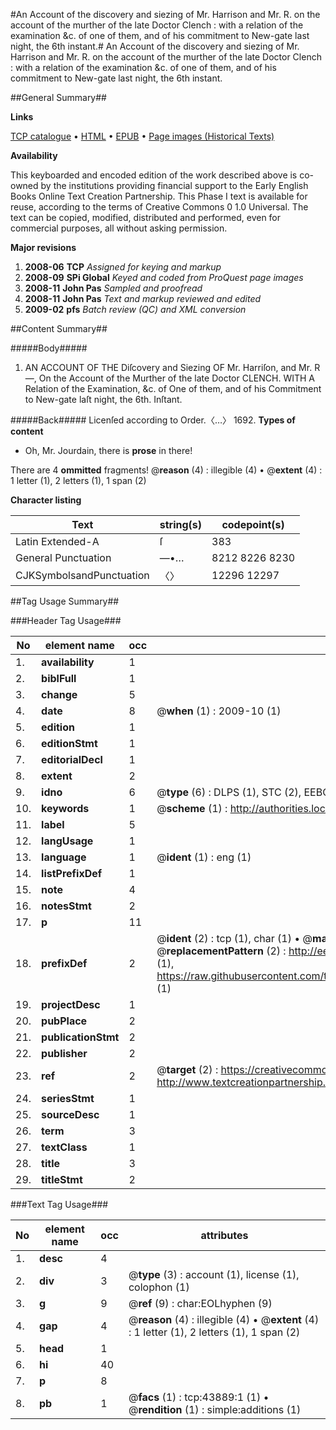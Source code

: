 #An Account of the discovery and siezing of Mr. Harrison and Mr. R. on the account of the murther of the late Doctor Clench : with a relation of the examination &c. of one of them, and of his commitment to New-gate last night, the 6th instant.#
An Account of the discovery and siezing of Mr. Harrison and Mr. R. on the account of the murther of the late Doctor Clench : with a relation of the examination &c. of one of them, and of his commitment to New-gate last night, the 6th instant.

##General Summary##

**Links**

[TCP catalogue](http://www.ota.ox.ac.uk/tcp/)  • 
[HTML](http://tei.it.ox.ac.uk/tcp/Texts-HTML/free/A25/A25092.html)  • 
[EPUB](http://tei.it.ox.ac.uk/tcp/Texts-EPUB/free/A25/A25092.epub) • 
[Page images (Historical Texts)](https://data.historicaltexts.jisc.ac.uk/view?pubId=eebo-09642415e&pageId=eebo-09642415e-43889-1)

**Availability**

This keyboarded and encoded edition of the
	       work described above is co-owned by the institutions
	       providing financial support to the Early English Books
	       Online Text Creation Partnership. This Phase I text is
	       available for reuse, according to the terms of Creative
	       Commons 0 1.0 Universal. The text can be copied,
	       modified, distributed and performed, even for
	       commercial purposes, all without asking permission.

**Major revisions**

1. __2008-06__ __TCP__ *Assigned for keying and markup*
1. __2008-09__ __SPi Global__ *Keyed and coded from ProQuest page images*
1. __2008-11__ __John Pas__ *Sampled and proofread*
1. __2008-11__ __John Pas__ *Text and markup reviewed and edited*
1. __2009-02__ __pfs__ *Batch review (QC) and XML conversion*

##Content Summary##

#####Body#####

1. AN ACCOUNT OF THE Diſcovery and Siezing OF Mr. Harriſon, and Mr. R—, On the Account of the Murther of the late Doctor CLENCH. WITH A Relation of the Examination, &c. of One of them, and of his Commitment to New-gate laſt night, the 6th. Inſtant.

#####Back#####
Licenſed according to Order.〈…〉 1692.
**Types of content**

  * Oh, Mr. Jourdain, there is **prose** in there!

There are 4 **ommitted** fragments! 
 @__reason__ (4) : illegible (4)  •  @__extent__ (4) : 1 letter (1), 2 letters (1), 1 span (2)

**Character listing**


|Text|string(s)|codepoint(s)|
|---|---|---|
|Latin Extended-A|ſ|383|
|General Punctuation|—•…|8212 8226 8230|
|CJKSymbolsandPunctuation|〈〉|12296 12297|

##Tag Usage Summary##

###Header Tag Usage###

|No|element name|occ|attributes|
|---|---|---|---|
|1.|__availability__|1||
|2.|__biblFull__|1||
|3.|__change__|5||
|4.|__date__|8| @__when__ (1) : 2009-10 (1)|
|5.|__edition__|1||
|6.|__editionStmt__|1||
|7.|__editorialDecl__|1||
|8.|__extent__|2||
|9.|__idno__|6| @__type__ (6) : DLPS (1), STC (2), EEBO-CITATION (1), OCLC (1), VID (1)|
|10.|__keywords__|1| @__scheme__ (1) : http://authorities.loc.gov/ (1)|
|11.|__label__|5||
|12.|__langUsage__|1||
|13.|__language__|1| @__ident__ (1) : eng (1)|
|14.|__listPrefixDef__|1||
|15.|__note__|4||
|16.|__notesStmt__|2||
|17.|__p__|11||
|18.|__prefixDef__|2| @__ident__ (2) : tcp (1), char (1)  •  @__matchPattern__ (2) : ([0-9\-]+):([0-9IVX]+) (1), (.+) (1)  •  @__replacementPattern__ (2) : http://eebo.chadwyck.com/downloadtiff?vid=$1&page=$2 (1), https://raw.githubusercontent.com/textcreationpartnership/Texts/master/tcpchars.xml#$1 (1)|
|19.|__projectDesc__|1||
|20.|__pubPlace__|2||
|21.|__publicationStmt__|2||
|22.|__publisher__|2||
|23.|__ref__|2| @__target__ (2) : https://creativecommons.org/publicdomain/zero/1.0/ (1), http://www.textcreationpartnership.org/docs/. (1)|
|24.|__seriesStmt__|1||
|25.|__sourceDesc__|1||
|26.|__term__|3||
|27.|__textClass__|1||
|28.|__title__|3||
|29.|__titleStmt__|2||


###Text Tag Usage###

|No|element name|occ|attributes|
|---|---|---|---|
|1.|__desc__|4||
|2.|__div__|3| @__type__ (3) : account (1), license (1), colophon (1)|
|3.|__g__|9| @__ref__ (9) : char:EOLhyphen (9)|
|4.|__gap__|4| @__reason__ (4) : illegible (4)  •  @__extent__ (4) : 1 letter (1), 2 letters (1), 1 span (2)|
|5.|__head__|1||
|6.|__hi__|40||
|7.|__p__|8||
|8.|__pb__|1| @__facs__ (1) : tcp:43889:1 (1)  •  @__rendition__ (1) : simple:additions (1)|
